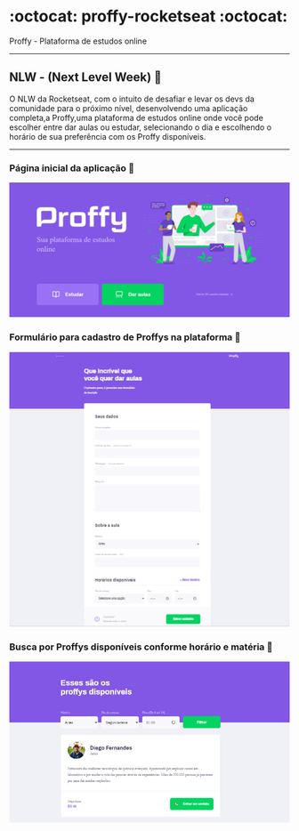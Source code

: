 # :octocat: proffy-rocketseat :octocat:
Proffy - Plataforma de estudos online

--- 

## NLW - (Next Level Week) :purple_heart:

O NLW da Rocketseat, com o intuito de desafiar e levar os devs da comunidade para o próximo nível, desenvolvendo uma aplicação completa,a Proffy,uma plataforma de estudos online onde você pode escolher entre dar aulas ou estudar, selecionando o dia e escolhendo o horário de sua preferência com os Proffy disponíveis.

---

### Página inicial da aplicação :rocket:
<img src="https://github.com/tais-antunes/proffy-rocketseat/blob/master/public/images/projeto-final/proffy1.PNG">

### Formulário para cadastro de Proffys na plataforma :rocket:
<img src="https://github.com/tais-antunes/proffy-rocketseat/blob/master/public/images/projeto-final/proffy2.PNG">

### Busca por Proffys disponíveis conforme horário e matéria :rocket:
<img src="https://github.com/tais-antunes/proffy-rocketseat/blob/master/public/images/projeto-final/proffy3.PNG">






